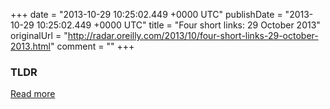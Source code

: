 +++
date = "2013-10-29 10:25:02.449 +0000 UTC"
publishDate = "2013-10-29 10:25:02.449 +0000 UTC"
title = "Four short links: 29 October 2013"
originalUrl = "http://radar.oreilly.com/2013/10/four-short-links-29-october-2013.html"
comment = ""
+++

### TLDR



[Read more](http://radar.oreilly.com/2013/10/four-short-links-29-october-2013.html)
